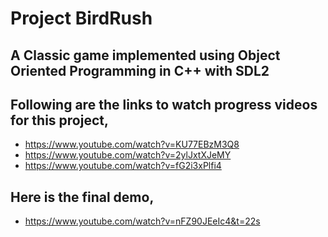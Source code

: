 # Project BirdRush
## A Classic game implemented using Object Oriented Programming in C++ with SDL2

## Following are the links to watch progress videos for this project,
- https://www.youtube.com/watch?v=KU77EBzM3Q8
- https://www.youtube.com/watch?v=2ylJxtXJeMY
- https://www.youtube.com/watch?v=fG2i3xPlfi4

## Here is the final demo, 
- https://www.youtube.com/watch?v=nFZ90JEeIc4&t=22s
